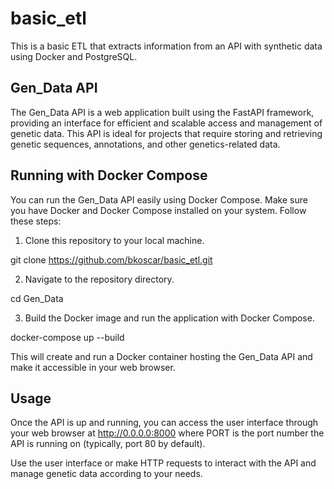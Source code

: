 # basic_etl
This is a basic ETL that extracts information from an API with synthetic data using Docker and PostgreSQL.


## Gen_Data API

The Gen_Data API is a web application built using the FastAPI framework, providing an interface for efficient and scalable access and management of genetic data. This API is ideal for projects that require storing and retrieving genetic sequences, annotations, and other genetics-related data.

## Running with Docker Compose

You can run the Gen_Data API easily using Docker Compose. Make sure you have Docker and Docker Compose installed on your system. Follow these steps:

1. Clone this repository to your local machine.

git clone https://github.com/bkoscar/basic_etl.git

2. Navigate to the repository directory.

cd Gen_Data

3. Build the Docker image and run the application with Docker Compose.

docker-compose up --build

This will create and run a Docker container hosting the Gen_Data API and make it accessible in your web browser.

## Usage

Once the API is up and running, you can access the user interface through your web browser at http://0.0.0.0:8000  where PORT is the port number the API is running on (typically, port 80 by default).

Use the user interface or make HTTP requests to interact with the API and manage genetic data according to your needs.

